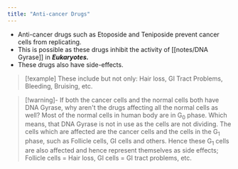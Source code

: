 ```yaml
---
title: "Anti-cancer Drugs"
---
```

- Anti-cancer drugs such as Etoposide and Teniposide prevent cancer cells from replicating.
- This is possible as these drugs inhibit the activity of [[notes/DNA Gyrase]] in ***Eukaryotes.***
- These drugs also have side-effects.

>[!example] These include but not only:
> Hair loss, GI Tract Problems, Bleeding, Bruising, etc.

>[!warning]- If both the cancer cells and the normal cells both have DNA Gyrase, why aren't the drugs affecting all the normal cells as well?
> Most of the normal cells in human body are in G<sub>0</sub> phase. Which means, that DNA Gyrase is not in use as the cells are not dividing. The cells which are affected are the cancer cells and the cells in the G<sub>1</sub> phase, such as Follicle cells, GI cells and others. Hence these G<sub>1</sub> cells are also affected and hence represent themselves as side effects; Follicle cells = Hair loss, GI cells = GI tract problems, etc.
